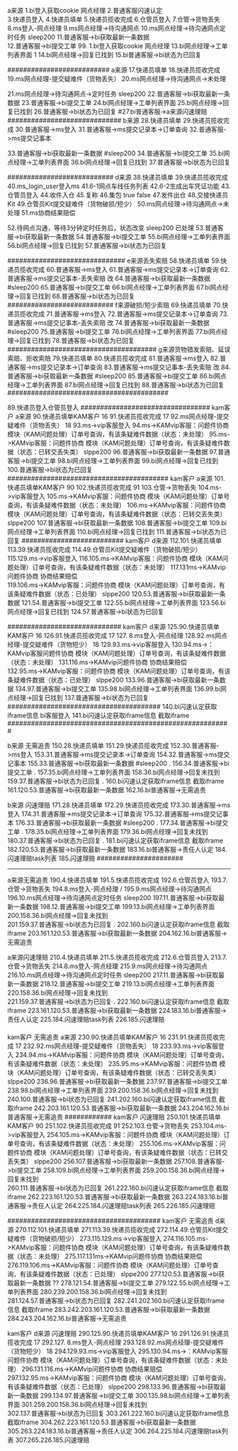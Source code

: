 a来源 
1.bi登入获取cookie  网点经理
2.普通客服闪速认定  
3.快递员登入
4.快递员填单
5.快递员揽收完成
6.仓管员登入
7.仓管->货物丢失
8.ms登入-网点经理
9.ms网点经理->待沟通网点
10.ms网点经理->待沟通网点定时任务  sleep200
11.普通客服->bi获取最新一条数据  
12.普通客服->bi提交工单
99.  1.bi登入获取cookie  网点经理
13.bi网点经理->工单列表界面  1
14.bi网点经理->回复已找到
15.bi普通客服->bi状态为已回复


##########################
a来源 
17.快递员填单
18.快递员揽收完成
19.ms网点经理-提交疑难件（货物丢失）
20.ms网点经理->待沟通网点->未处理

21.ms网点经理->待沟通网点->定时任务  sleep200
22.普通客服->bi获取最新一条数据
23.普通客服->bi提交工单
24.bi网点经理->工单列表界面
25.bi网点经理->回复已找到
26.普通客服->bi状态为已回复
#27.bi普通客服->a来源闪速理赔
#############################
b来源
28.快递员填单
29.快递员揽收完成
30.普通客服->ms登入
31.普通客服->ms提交记录本->订单查询 
32.普通客服->ms提交记事本

33.普通客服->bi获取最新一条数据 #sleep200
34.普通客服->bi提交工单
35.bi网点经理->工单列表界面
36.bi网点经理->回复已找到
37.普通客服->bi状态为已回复

###########################
d来源
38.快递员填单
39.快递员揽收完成
40.ms_login_user登入ms
41.6-1网点车线任务列表
42.6-2生成出车凭证功能
43.仓管员登入
44.收件入仓
45.复称
46.集包 true false
47.发件出仓
48.交接快递员Kit
49.仓管员Kit提交疑难件（货物破损/短少）
50.ms网点经理->待沟通网点->未处理 
51.ms协商结果赔偿

52.待网点沟通，等待3分钟定时任务后，状态改变  sleep200  已处理
53.普通客服->bi获取最新一条数据
54.普通客服->bi提交工单
55.bi网点经理->工单列表界面
56.bi网点经理->回复已找到
57.普通客服->bi状态为已回复

##############################
e来源丢失索赔
58.快递员填单
59.快递员揽收完成
60.普通客服->ms登入
61.普通客服->ms提交记录本->订单查询 
62.普通客服->ms提交记事本-丢失索赔 改
64.普通客服->bi获取最新一条数据 #sleep200
65.普通客服->bi提交工单
66.bi网点经理->工单列表界面
67.bi网点经理->回复已找到
68.普通客服->bi状态为已回复
###########################
f来源破损/短少索赔
69.快递员填单
70.快递员揽收完成
71.普通客服->ms登入
72.普通客服->ms提交记录本->订单查询 
73.普通客服->ms提交记事本-丢失索赔 改
74.普通客服->bi获取最新一条数据 #sleep200
75.普通客服->bi提交工单
76.bi网点经理->工单列表界面
77.bi网点经理->回复已找到
78.普通客服->bi状态为已回复
######################################
g来源货物错发索赔、延误索赔、拒收索赔
79.快递员填单 
80.快递员揽收完成 
81.普通客服->ms登入
82.普通客服->ms提交记录本->订单查询 
83.普通客服->ms提交记事本-丢失索赔 改
84.普通客服->bi获取最新一条数据 #sleep200
85.普通客服->bi提交工单
86.bi网点经理->工单列表界面
87.bi网点经理->回复已找到
88.普通客服->bi状态为已回复
#########################################



89.快递员登入仓管员登入
#################################
kam客户
a来源
90.快递员填单KAM客户  16
91.快递员揽收完成  17
92.ms网点经理-提交疑难件（货物丢失） 18
93.ms->vip客服登入
94.ms->KAMvip客服：问题件协商  模块（KAM问题处理）订单号查询，有该条疑难件数据（状态：未处理）
95.ms->KAMvip客服：问题件协商  模块（KAM问题处理）订单号查询，有该条疑难件数据（状态：已转交丢失类） slppe200
96.普通客服->bi获取最新一条数据 
97.普通客服->bi提交工单
98.bi网点经理->工单列表界面
99.bi网点经理->回复已找到
100.普通客服->bi状态为已回复
#########################################
kam客户
a来源
101.快递员填单KAM客户  90
102.快递员揽收完成  91
103.仓管->货物丢失
104.ms->vip客服登入
105.ms->KAMvip客服：问题件协商  模块（KAM问题处理）订单号查询，有该条疑难件数据（状态：未处理）
106.ms->KAMvip客服：问题件协商  模块（KAM问题处理）订单号查询，有该条疑难件数据（状态：已转交丢失类） slppe200
107.普通客服->bi获取最新一条数据 
108.普通客服->bi提交工单
109.bi网点经理->工单列表界面
110.bi网点经理->回复已找到
111.普通客服->bi状态为已回复
##########################
kam客户
d来源
112.101.快递员填单
113.39.快递员揽收完成
114.49.仓管员Kit提交疑难件（货物破损/短少）
115.129.ms->vip客服登入
116.105.ms->KAMvip客服：问题件协商  模块（KAM问题处理）订单号查询，有该条疑难件数据（状态：未处理）
117.131ms->KAMvip问题件协商 协商结果赔偿  
119.106.ms->KAMvip客服：问题件协商  模块（KAM问题处理）订单号查询，有该条疑难件数据（状态：已处理） slppe200
120.53.普通客服->bi获取最新一条数据
121.54.普通客服->bi提交工单
122.55.bi网点经理->工单列表界面
123.56.bi网点经理->回复已找到
124.57.普通客服->bi状态为已回复

#############################
kam客户
d来源
125.90.快递员填单KAM客户  16
126.91.快递员揽收完成  17
127. 8.ms登入-网点经理
128.92.ms网点经理-提交疑难件（货物短少） 18
129.93.ms->vip客服登入
130.94.ms->：KAMvip客服问题件协商  模块（KAM问题处理）订单号查询，有该条疑难件数据（状态：未处理）
131.116.ms->KAMvip问题件协商 协商结果赔偿  
132.95.ms->KAMvip客服：问题件协商  模块（KAM问题处理）订单号查询，有该条疑难件数据（状态：已处理） slppe200
133.96.普通客服->bi获取最新一条数据 
134.97.普通客服->bi提交工单
135.98.bi网点经理->工单列表界面
136.99.bi网点经理->回复已找到
137.普通客服->bi状态为已回复
#######################################
140.bi闪速认定获取iframe信息 bi客服登入
141.bi闪速认定获取iframe信息 截取iframe
#########################################################






b来源 无需追责
150.28.快递员填单
151.29.快递员揽收完成
152.30.普通客服->ms登入
153.31.普通客服->ms提交记录本->订单查询 
154.32.普通客服->ms提交记事本
155.33.普通客服->bi获取最新一条数据 #sleep200 .
156.34.普通客服->bi提交工单 . 
157.35.bi网点经理->工单列表界面
158.36.bi网点经理->回复未找到  
159.37.普通客服->bi状态为已回复 .
160.bi闪速认定获取iframe信息 截取iframe
161.120.53.普通客服->bi获取最新一条数据
162.16.bi普通客服->无需追责

b来源 闪速理赔
171.28.快递员填单
172.29.快递员揽收完成
173.30.普通客服->ms登入
174.31.普通客服->ms提交记录本->订单查询 
175.32.普通客服->ms提交记事本
176.33.普通客服->bi获取最新一条数据 #sleep200 .
177.34.普通客服->bi提交工单 . 
178.35.bi网点经理->工单列表界面
179.36.bi网点经理->回复未找到  
180.37.普通客服->bi状态为已回复 .
181.bi闪速认定获取iframe信息 截取iframe
182.120.53.普通客服->bi获取最新一条数据
183.16.bi普通客服->责任人认定
184.闪速理赔task列表
185.闪速理赔
######################
*******************
a来源无需追责
190.4.快递员填单
191.5.快递员揽收完成
192.6.仓管员登入
193.7.仓管->货物丢失
194.8.ms登入-网点经理 /
195.9.ms网点经理->待沟通网点
196.10.ms网点经理->待沟通网点定时任务  sleep200
197.11.普通客服->bi获取最新一条数据
198.12.普通客服->bi提交工单
199.13.bi网点经理->工单列表界面
200.158.36.bi网点经理->回复未找到  
201.159.37.普通客服->bi状态为已回复 .
202.160.bi闪速认定获取iframe信息 截取iframe
203.161.120.53.普通客服->bi获取最新一条数据
204.162.16.bi普通客服->无需追责

a来源闪速理赔
210.4.快递员填单
211.5.快递员揽收完成
212.6.仓管员登入
213.7.仓管->货物丢失
214.8.ms登入-网点经理 
215.9.ms网点经理->待沟通网点
216.10.ms网点经理->待沟通网点定时任务  sleep200
217.11.普通客服->bi获取最新一条数据
218.12.普通客服->bi提交工单
219.13.bi网点经理->工单列表界面
220.158.36.bi网点经理->回复未找到  
221.159.37.普通客服->bi状态为已回复 .
222.160.bi闪速认定获取iframe信息 截取iframe
223.161.120.53.普通客服->bi获取最新一条数据
224.183.16.bi普通客服->责任人认定
225.184.闪速理赔task列表
226.185.闪速理赔

####
kam客户 无需追责
a来源
230.90.快递员填单KAM客户  16
231.91.快递员揽收完成  17
232.92.ms网点经理-提交疑难件（货物丢失） 18
233.93.ms->vip客服登入
234.94.ms->KAMvip客服：问题件协商  模块（KAM问题处理）订单号查询，有该条疑难件数据（状态：未处理）
235.95.ms->KAMvip客服：问题件协商  模块（KAM问题处理）订单号查询，有该条疑难件数据（状态：已转交丢失类） slppe200
236.96.普通客服->bi获取最新一条数据 
237.97.普通客服->bi提交工单
238.98.bi网点经理->工单列表界面
239.200.158.36.bi网点经理->回复未找到  
240.100.普通客服->bi状态为已回复
241.202.160.bi闪速认定获取iframe信息 截取iframe
242.203.161.120.53.普通客服->bi获取最新一条数据
243.204.162.16.bi普通客服->无需追责
############
kam客户 闪速理赔
250.101.快递员填单KAM客户  90
251.102.快递员揽收完成  91
252.103.仓管->货物丢失
253.104.ms->vip客服登入
254.105.ms->KAMvip客服：问题件协商  模块（KAM问题处理）订单号查询，有该条疑难件数据（状态：未处理）
255.106.ms->KAMvip客服：问题件协商  模块（KAM问题处理）订单号查询，有该条疑难件数据（状态：已转交丢失类） slppe200
256.107.普通客服->bi获取最新一条数据 
257.108.普通客服->bi提交工单
258.109.bi网点经理->工单列表界面
259.200.158.36.bi网点经理->回复未找到  
260.111.普通客服->bi状态为已回复
261.222.160.bi闪速认定获取iframe信息 截取iframe
262.223.161.120.53.普通客服->bi获取最新一条数据
263.224.183.16.bi普通客服->责任人认定
264.225.184.闪速理赔task列表
265.226.185.闪速理赔

#######################################
kam客户 无需追责
d来源
270.112.101.快递员填单
271.113.39.快递员揽收完成
272.114.49.仓管员Kit提交疑难件（货物破损/短少）
273.115.129.ms->vip客服登入
274.116.105.ms->KAMvip客服：问题件协商  模块（KAM问题处理）订单号查询，有该条疑难件数据（状态：未处理）
275.117.131ms->KAMvip问题件协商 协商结果赔偿  
276.119.106.ms->KAMvip客服：问题件协商  模块（KAM问题处理）订单号查询，有该条疑难件数据（状态：已处理） slppe200
277.120.53.普通客服->bi获取最新一条数据 ??
278.121.54.普通客服->bi提交工单
279.122.55.bi网点经理->工单列表界面
280.239.200.158.36.bi网点经理->回复未找到  
281.124.57.普通客服->bi状态为已回复
282.241.202.160.bi闪速认定获取iframe信息 截取iframe
283.242.203.161.120.53.普通客服->bi获取最新一条数据
284.243.204.162.16.bi普通客服->无需追责

kam客户
d来源 闪速理赔
290.125.90.快递员填单KAM客户  16
291.126.91.快递员揽收完成  17
292.127. 8.ms登入-网点经理
293.128.92.ms网点经理-提交疑难件（货物短少） 18
294.129.93.ms->vip客服登入
295.130.94.ms->：KAMvip客服问题件协商  模块（KAM问题处理）订单号查询，有该条疑难件数据（状态：未处理）
296.131.116.ms->KAMvip问题件协商 协商结果赔偿  
297.132.95.ms->KAMvip客服：问题件协商  模块（KAM问题处理）订单号查询，有该条疑难件数据（状态：已处理） slppe200
298.133.96.普通客服->bi获取最新一条数据 
299.134.97.普通客服->bi提交工单
300.135.98.bi网点经理->工单列表界面
301.259.200.158.36.bi网点经理->回复未找到  
302.137.普通客服->bi状态为已回复
303.261.222.160.bi闪速认定获取iframe信息 截取iframe
304.262.223.161.120.53.普通客服->bi获取最新一条数据
305.263.224.183.16.bi普通客服->责任人认定
306.264.225.184.闪速理赔task列表
307.265.226.185.闪速理赔